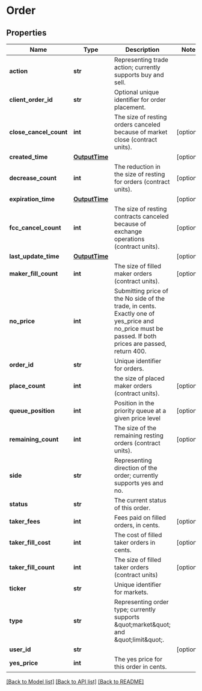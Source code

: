 # Order

## Properties
Name | Type | Description | Notes
------------ | ------------- | ------------- | -------------
**action** | **str** | Representing trade action; currently supports buy and sell. | 
**client_order_id** | **str** | Optional unique identifier for order placement. | 
**close_cancel_count** | **int** | The size of resting orders canceled because of market close (contract units). | [optional] 
**created_time** | [**OutputTime**](OutputTime.md) |  | [optional] 
**decrease_count** | **int** | The reduction in the size of resting for orders (contract units). | [optional] 
**expiration_time** | [**OutputTime**](OutputTime.md) |  | [optional] 
**fcc_cancel_count** | **int** | The size of resting contracts canceled because of exchange operations (contract units). | [optional] 
**last_update_time** | [**OutputTime**](OutputTime.md) |  | [optional] 
**maker_fill_count** | **int** | The size of filled maker orders (contract units). | [optional] 
**no_price** | **int** | Submitting price of the No side of the trade, in cents. Exactly one of yes_price and no_price must be passed. If both prices are passed, return 400. | 
**order_id** | **str** | Unique identifier for orders. | 
**place_count** | **int** | the size of placed maker orders (contract units). | [optional] 
**queue_position** | **int** | Position in the priority queue at a given price level | [optional] 
**remaining_count** | **int** | The size of the remaining resting orders (contract units). | [optional] 
**side** | **str** | Representing direction of the order; currently supports yes and no. | 
**status** | **str** | The current status of this order. | 
**taker_fees** | **int** | Fees paid on filled orders, in cents. | [optional] 
**taker_fill_cost** | **int** | The cost of filled taker orders in cents. | [optional] 
**taker_fill_count** | **int** | The size of filled taker orders (contract units) | [optional] 
**ticker** | **str** | Unique identifier for markets. | 
**type** | **str** | Representing order type; currently supports \&quot;market\&quot; and \&quot;limit\&quot;. | 
**user_id** | **str** |  | [optional] 
**yes_price** | **int** | The yes price for this order in cents. | 

[[Back to Model list]](../README.md#documentation-for-models) [[Back to API list]](../README.md#documentation-for-api-endpoints) [[Back to README]](../README.md)


